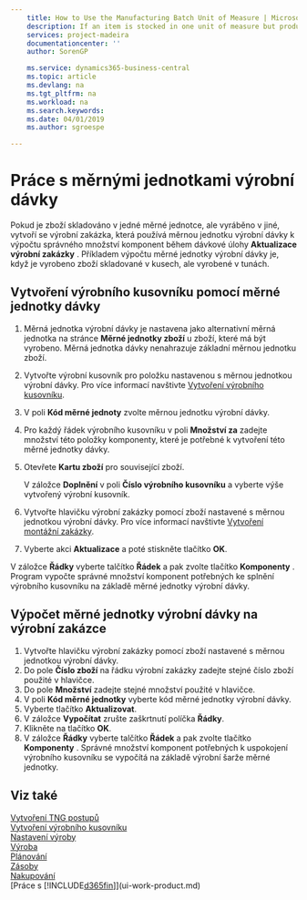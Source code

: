 ```yaml
---
    title: How to Use the Manufacturing Batch Unit of Measure | Microsoft Docs
    description: If an item is stocked in one unit of measure but produced in another, then the production order must be use a manufacturing batch unit of measure to calculate the correct quantity of components. An example of a manufacturing batch unit of measure calculation is when a manufactured item is stocked in pieces but produced in tons.
    services: project-madeira
    documentationcenter: ''
    author: SorenGP

    ms.service: dynamics365-business-central
    ms.topic: article
    ms.devlang: na
    ms.tgt_pltfrm: na
    ms.workload: na
    ms.search.keywords:
    ms.date: 04/01/2019
    ms.author: sgroespe

---
```

# Práce s měrnými jednotkami výrobní dávky
Pokud je zboží skladováno v jedné měrné jednotce, ale vyráběno v jiné, vytvoří se výrobní zakázka, která používá měrnou jednotku výrobní dávky k výpočtu správného množství komponent během dávkové úlohy **Aktualizace výrobní zakázky** . Příkladem výpočtu měrné jednotky výrobní dávky je, když je vyrobeno zboží skladované v kusech, ale vyrobené v tunách.

## Vytvoření výrobního kusovníku pomocí měrné jednotky dávky
1. Měrná jednotka výrobní dávky je nastavena jako alternativní měrná jednotka na stránce **Měrné jednotky zboží** u zboží, které má být vyrobeno. Měrná jednotka dávky nenahrazuje základní měrnou jednotku zboží.
2. Vytvořte výrobní kusovník pro položku nastavenou s měrnou jednotkou výrobní dávky. Pro více informací navštivte [Vytvoření výrobního kusovníku](production-how-to-create-production-boms.md).
3. V poli **Kód měrné jednoty** zvolte měrnou jednotku výrobní dávky.
4. Pro každý řádek výrobního kusovníku v poli **Množství za** zadejte množství této položky komponenty, které je potřebné k vytvoření této měrné jednotky dávky.
5. Otevřete **Kartu zboží** pro související zboží.

   V záložce **Doplnění** v poli **Číslo výrobního kusovníku** a vyberte výše vytvořený výrobní kusovník.
6. Vytvořte hlavičku výrobní zakázky pomocí zboží nastavené s měrnou jednotkou výrobní dávky. Pro více informací navštivte [Vytvoření montážní zakázky](production-how-to-create-production-orders.md).
7. Vyberte akci **Aktualizace** a poté stiskněte tlačítko **OK**.

V záložce **Řádky** vyberte talčítko **Řádek** a pak zvolte tlačítko **Komponenty** . Program vypočte správné množství komponent potřebných ke splnění výrobního kusovníku na základě měrné jednotky výrobní dávky.

## Výpočet měrné jednotky výrobní dávky na výrobní zakázce
1. Vytvořte hlavičku výrobní zakázky pomocí zboží nastavené s měrnou jednotkou výrobní dávky.
2. Do pole **Číslo zboží** na řádku výrobní zakázky zadejte stejné číslo zboží použité v hlavičce.
3. Do pole **Množství** zadejte stejné množství použité v hlavičce.
4. V poli **Kód měrné jednotky** vyberte kód měrné jednotky výrobní dávky.
5. Vyberte tlačítko **Aktualizovat**.
6. V záložce **Vypočítat** zrušte zaškrtnutí políčka **Řádky**.
7. Klikněte na tlačítko **OK**.
8. V záložce **Řádky** vyberte talčítko **Řádek** a pak zvolte tlačítko **Komponenty** . Správné množství komponent potřebných k uspokojení výrobního kusovníku se vypočítá na základě výrobní šarže měrné jednotky.

## Viz také
[Vytvoření TNG postupů](production-how-to-create-routings.md)  
[Vytvoření výrobního kusovníku](production-how-to-create-production-boms.md)  
[Nastavení výroby](production-configure-production-processes.md)  
[Výroba](production-manage-manufacturing.md)  
[Plánování](production-planning.md)  
[Zásoby](inventory-manage-inventory.md)  
[Nakupování](purchasing-manage-purchasing.md)  
[Práce s [!INCLUDE[d365fin](includes/d365fin_md.md)]](ui-work-product.md)
